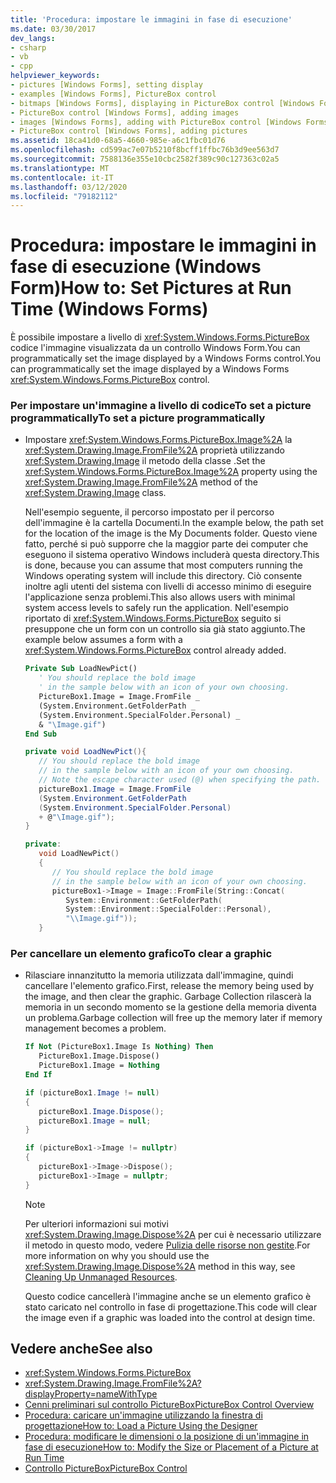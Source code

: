 ```yaml
---
title: 'Procedura: impostare le immagini in fase di esecuzione'
ms.date: 03/30/2017
dev_langs:
- csharp
- vb
- cpp
helpviewer_keywords:
- pictures [Windows Forms], setting display
- examples [Windows Forms], PictureBox control
- bitmaps [Windows Forms], displaying in PictureBox control [Windows Forms]
- PictureBox control [Windows Forms], adding images
- images [Windows Forms], adding with PictureBox control [Windows Forms]
- PictureBox control [Windows Forms], adding pictures
ms.assetid: 18ca41d0-68a5-4660-985e-a6c1fbc01d76
ms.openlocfilehash: cd599ac7e07b5210f8bcff1ffbc76b3d9ee563d7
ms.sourcegitcommit: 7588136e355e10cbc2582f389c90c127363c02a5
ms.translationtype: MT
ms.contentlocale: it-IT
ms.lasthandoff: 03/12/2020
ms.locfileid: "79182112"
---
```

# <a name="how-to-set-pictures-at-run-time-windows-forms"></a><span data-ttu-id="63171-102">Procedura: impostare le immagini in fase di esecuzione (Windows Form)</span><span class="sxs-lookup"><span data-stu-id="63171-102">How to: Set Pictures at Run Time (Windows Forms)</span></span>
<span data-ttu-id="63171-103">È possibile impostare a livello di <xref:System.Windows.Forms.PictureBox> codice l'immagine visualizzata da un controllo Windows Form.You can programmatically set the image displayed by a Windows Forms control.</span><span class="sxs-lookup"><span data-stu-id="63171-103">You can programmatically set the image displayed by a Windows Forms <xref:System.Windows.Forms.PictureBox> control.</span></span>  
  
### <a name="to-set-a-picture-programmatically"></a><span data-ttu-id="63171-104">Per impostare un'immagine a livello di codiceTo set a picture programmatically</span><span class="sxs-lookup"><span data-stu-id="63171-104">To set a picture programmatically</span></span>  
  
- <span data-ttu-id="63171-105">Impostare <xref:System.Windows.Forms.PictureBox.Image%2A> la <xref:System.Drawing.Image.FromFile%2A> proprietà utilizzando <xref:System.Drawing.Image> il metodo della classe .</span><span class="sxs-lookup"><span data-stu-id="63171-105">Set the <xref:System.Windows.Forms.PictureBox.Image%2A> property using the <xref:System.Drawing.Image.FromFile%2A> method of the <xref:System.Drawing.Image> class.</span></span>  
  
     <span data-ttu-id="63171-106">Nell'esempio seguente, il percorso impostato per il percorso dell'immagine è la cartella Documenti.</span><span class="sxs-lookup"><span data-stu-id="63171-106">In the example below, the path set for the location of the image is the My Documents folder.</span></span> <span data-ttu-id="63171-107">Questo viene fatto, perché si può supporre che la maggior parte dei computer che eseguono il sistema operativo Windows includerà questa directory.</span><span class="sxs-lookup"><span data-stu-id="63171-107">This is done, because you can assume that most computers running the Windows operating system will include this directory.</span></span> <span data-ttu-id="63171-108">Ciò consente inoltre agli utenti del sistema con livelli di accesso minimo di eseguire l'applicazione senza problemi.</span><span class="sxs-lookup"><span data-stu-id="63171-108">This also allows users with minimal system access levels to safely run the application.</span></span> <span data-ttu-id="63171-109">Nell'esempio riportato di <xref:System.Windows.Forms.PictureBox> seguito si presuppone che un form con un controllo sia già stato aggiunto.</span><span class="sxs-lookup"><span data-stu-id="63171-109">The example below assumes a form with a <xref:System.Windows.Forms.PictureBox> control already added.</span></span>  
  
    ```vb  
    Private Sub LoadNewPict()  
       ' You should replace the bold image
       ' in the sample below with an icon of your own choosing.  
       PictureBox1.Image = Image.FromFile _  
       (System.Environment.GetFolderPath _  
       (System.Environment.SpecialFolder.Personal) _  
       & "\Image.gif")  
    End Sub  
    ```  
  
    ```csharp  
    private void LoadNewPict(){  
       // You should replace the bold image
       // in the sample below with an icon of your own choosing.  
       // Note the escape character used (@) when specifying the path.  
       pictureBox1.Image = Image.FromFile  
       (System.Environment.GetFolderPath  
       (System.Environment.SpecialFolder.Personal)  
       + @"\Image.gif");  
    }  
    ```  
  
    ```cpp  
    private:  
       void LoadNewPict()  
       {  
          // You should replace the bold image
          // in the sample below with an icon of your own choosing.  
          pictureBox1->Image = Image::FromFile(String::Concat(  
             System::Environment::GetFolderPath(  
             System::Environment::SpecialFolder::Personal),  
             "\\Image.gif"));  
       }  
    ```  
  
### <a name="to-clear-a-graphic"></a><span data-ttu-id="63171-110">Per cancellare un elemento grafico</span><span class="sxs-lookup"><span data-stu-id="63171-110">To clear a graphic</span></span>  
  
- <span data-ttu-id="63171-111">Rilasciare innanzitutto la memoria utilizzata dall'immagine, quindi cancellare l'elemento grafico.</span><span class="sxs-lookup"><span data-stu-id="63171-111">First, release the memory being used by the image, and then clear the graphic.</span></span> <span data-ttu-id="63171-112">Garbage Collection rilascerà la memoria in un secondo momento se la gestione della memoria diventa un problema.</span><span class="sxs-lookup"><span data-stu-id="63171-112">Garbage collection will free up the memory later if memory management becomes a problem.</span></span>  
  
    ```vb  
    If Not (PictureBox1.Image Is Nothing) Then  
       PictureBox1.Image.Dispose()  
       PictureBox1.Image = Nothing  
    End If  
    ```  
  
    ```csharp  
    if (pictureBox1.Image != null)
    {  
       pictureBox1.Image.Dispose();  
       pictureBox1.Image = null;  
    }  
    ```  
  
    ```cpp  
    if (pictureBox1->Image != nullptr)  
    {  
       pictureBox1->Image->Dispose();  
       pictureBox1->Image = nullptr;  
    }  
    ```  
  
    > [!NOTE]
    > <span data-ttu-id="63171-113">Per ulteriori informazioni sui motivi <xref:System.Drawing.Image.Dispose%2A> per cui è necessario utilizzare il metodo in questo modo, vedere [Pulizia delle risorse non gestite](../../../standard/garbage-collection/unmanaged.md).</span><span class="sxs-lookup"><span data-stu-id="63171-113">For more information on why you should use the <xref:System.Drawing.Image.Dispose%2A> method in this way, see [Cleaning Up Unmanaged Resources](../../../standard/garbage-collection/unmanaged.md).</span></span>  
  
     <span data-ttu-id="63171-114">Questo codice cancellerà l'immagine anche se un elemento grafico è stato caricato nel controllo in fase di progettazione.</span><span class="sxs-lookup"><span data-stu-id="63171-114">This code will clear the image even if a graphic was loaded into the control at design time.</span></span>  
  
## <a name="see-also"></a><span data-ttu-id="63171-115">Vedere anche</span><span class="sxs-lookup"><span data-stu-id="63171-115">See also</span></span>

- <xref:System.Windows.Forms.PictureBox>
- <xref:System.Drawing.Image.FromFile%2A?displayProperty=nameWithType>
- [<span data-ttu-id="63171-116">Cenni preliminari sul controllo PictureBox</span><span class="sxs-lookup"><span data-stu-id="63171-116">PictureBox Control Overview</span></span>](picturebox-control-overview-windows-forms.md)
- [<span data-ttu-id="63171-117">Procedura: caricare un'immagine utilizzando la finestra di progettazione</span><span class="sxs-lookup"><span data-stu-id="63171-117">How to: Load a Picture Using the Designer</span></span>](how-to-load-a-picture-using-the-designer-windows-forms.md)
- [<span data-ttu-id="63171-118">Procedura: modificare le dimensioni o la posizione di un'immagine in fase di esecuzione</span><span class="sxs-lookup"><span data-stu-id="63171-118">How to: Modify the Size or Placement of a Picture at Run Time</span></span>](how-to-modify-the-size-or-placement-of-a-picture-at-run-time-windows-forms.md)
- [<span data-ttu-id="63171-119">Controllo PictureBox</span><span class="sxs-lookup"><span data-stu-id="63171-119">PictureBox Control</span></span>](picturebox-control-windows-forms.md)
